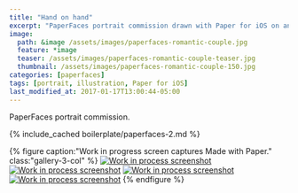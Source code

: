 ```yaml
---
title: "Hand on hand"
excerpt: "PaperFaces portrait commission drawn with Paper for iOS on an iPad."
image: 
  path: &image /assets/images/paperfaces-romantic-couple.jpg 
  feature: *image
  teaser: /assets/images/paperfaces-romantic-couple-teaser.jpg
  thumbnail: /assets/images/paperfaces-romantic-couple-150.jpg
categories: [paperfaces]
tags: [portrait, illustration, Paper for iOS]
last_modified_at: 2017-01-17T13:00:44-05:00
---
```


PaperFaces portrait commission.

{% include_cached boilerplate/paperfaces-2.md %}

{% figure caption:"Work in progress screen captures Made with Paper." class:"gallery-3-col" %}
[![Work in process screenshot](/assets/images/paperfaces-romantic-couple-process-1-600.jpg)](/assets/images/paperfaces-romantic-couple-process-1-lg.jpg) [![Work in process screenshot](/assets/images/paperfaces-romantic-couple-process-2-600.jpg)](/assets/images/paperfaces-romantic-couple-process-2-lg.jpg) [![Work in process screenshot](/assets/images/paperfaces-romantic-couple-process-3-600.jpg)](/assets/images/paperfaces-romantic-couple-process-3-lg.jpg) [![Work in process screenshot](/assets/images/paperfaces-romantic-couple-process-4-600.jpg)](/assets/images/paperfaces-romantic-couple-process-4-lg.jpg)
{% endfigure %}
